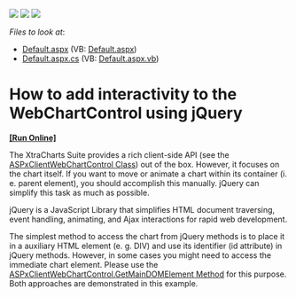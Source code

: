 <!-- default badges list -->
![](https://img.shields.io/endpoint?url=https://codecentral.devexpress.com/api/v1/VersionRange/128572561/13.1.4%2B)
[![](https://img.shields.io/badge/Open_in_DevExpress_Support_Center-FF7200?style=flat-square&logo=DevExpress&logoColor=white)](https://supportcenter.devexpress.com/ticket/details/E2654)
[![](https://img.shields.io/badge/📖_How_to_use_DevExpress_Examples-e9f6fc?style=flat-square)](https://docs.devexpress.com/GeneralInformation/403183)
<!-- default badges end -->
<!-- default file list -->
*Files to look at*:

* [Default.aspx](./CS/WebSite/Default.aspx) (VB: [Default.aspx](./VB/WebSite/Default.aspx))
* [Default.aspx.cs](./CS/WebSite/Default.aspx.cs) (VB: [Default.aspx.vb](./VB/WebSite/Default.aspx.vb))
<!-- default file list end -->
# How to add interactivity to the WebChartControl using jQuery
<!-- run online -->
**[[Run Online]](https://codecentral.devexpress.com/e2654/)**
<!-- run online end -->


<p>The XtraCharts Suite provides a rich client-side API (see the <a href="http://documentation.devexpress.com/#XtraCharts/clsDevExpressXtraChartsWebScriptsASPxClientWebChartControltopic"><u>ASPxClientWebChartControl Class</u></a>) out of the box. However, it focuses on the chart itself. If you want to move or animate a chart within its container (i. e. parent element), you should accomplish this manually. jQuery can simplify this task as much as possible.</p><p>jQuery is a JavaScript Library that simplifies HTML document traversing, event handling, animating, and Ajax interactions for rapid web development.</p><p>The simplest method to access the chart from jQuery methods is to place it in a auxiliary HTML element (e. g. DIV) and use its identifier (id attribute) in jQuery methods. However, in some cases you might need to access the immediate chart element. Please use the <a href="http://documentation.devexpress.com/#XtraCharts/DevExpressXtraChartsWebScriptsASPxClientWebChartControl_GetMainDOMElementtopic"><u>ASPxClientWebChartControl.GetMainDOMElement Method</u></a> for this purpose. Both approaches are demonstrated in this example.</p>

<br/>


